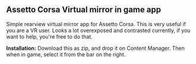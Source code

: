 <h2>Assetto Corsa Virtual mirror in game app</h2>

Simple rearview virtual mirror app for Assetto Corsa.
This is very useful if you are a VR user. Looks a lot overexposed and contrasted currently, if you want to help, you're free to do that.

<b>Installation:</b>
Download this as zip, and drop it on Content Manager. 
Then when in game, select it from the bar on the right.
